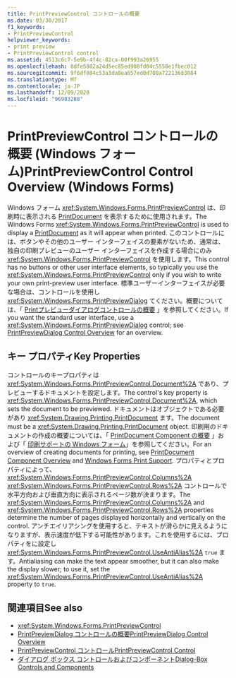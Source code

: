 ```yaml
---
title: PrintPreviewControl コントロールの概要
ms.date: 03/30/2017
f1_keywords:
- PrintPreviewControl
helpviewer_keywords:
- print preview
- PrintPreviewControl control
ms.assetid: 4513c6c7-5e9b-4f4c-82ca-00f993a26955
ms.openlocfilehash: 8dfe5802a24d5ec85ed908fd04c5550e1fbec012
ms.sourcegitcommit: 9f6df084c53a3da0ea657ed0d708a72213683084
ms.translationtype: MT
ms.contentlocale: ja-JP
ms.lasthandoff: 12/09/2020
ms.locfileid: "96983288"
---
```

# <a name="printpreviewcontrol-control-overview-windows-forms"></a><span data-ttu-id="17dc6-102">PrintPreviewControl コントロールの概要 (Windows フォーム)</span><span class="sxs-lookup"><span data-stu-id="17dc6-102">PrintPreviewControl Control Overview (Windows Forms)</span></span>
<span data-ttu-id="17dc6-103">Windows フォーム <xref:System.Windows.Forms.PrintPreviewControl> は、印刷時に表示される [PrintDocument](printdocument-component-windows-forms.md) を表示するために使用されます。</span><span class="sxs-lookup"><span data-stu-id="17dc6-103">The Windows Forms <xref:System.Windows.Forms.PrintPreviewControl> is used to display a [PrintDocument](printdocument-component-windows-forms.md) as it will appear when printed.</span></span> <span data-ttu-id="17dc6-104">このコントロールには、ボタンやその他のユーザー インターフェイスの要素がないため、通常は、独自の印刷プレビューのユーザー インターフェイスを作成する場合にのみ <xref:System.Windows.Forms.PrintPreviewControl> を使用します。</span><span class="sxs-lookup"><span data-stu-id="17dc6-104">This control has no buttons or other user interface elements, so typically you use the <xref:System.Windows.Forms.PrintPreviewControl> only if you wish to write your own print-preview user interface.</span></span> <span data-ttu-id="17dc6-105">標準ユーザーインターフェイスが必要な場合は、コントロールを使用し <xref:System.Windows.Forms.PrintPreviewDialog> てください。概要については、「 [Printプレビューダイアログコントロールの概要](printpreviewdialog-control-overview-windows-forms.md) 」を参照してください。</span><span class="sxs-lookup"><span data-stu-id="17dc6-105">If you want the standard user interface, use a <xref:System.Windows.Forms.PrintPreviewDialog> control; see [PrintPreviewDialog Control Overview](printpreviewdialog-control-overview-windows-forms.md) for an overview.</span></span>  
  
## <a name="key-properties"></a><span data-ttu-id="17dc6-106">キー プロパティ</span><span class="sxs-lookup"><span data-stu-id="17dc6-106">Key Properties</span></span>  
 <span data-ttu-id="17dc6-107">コントロールのキープロパティは <xref:System.Windows.Forms.PrintPreviewControl.Document%2A> であり、プレビューするドキュメントを設定します。</span><span class="sxs-lookup"><span data-stu-id="17dc6-107">The control's key property is <xref:System.Windows.Forms.PrintPreviewControl.Document%2A>, which sets the document to be previewed.</span></span> <span data-ttu-id="17dc6-108">ドキュメントはオブジェクトである必要があり <xref:System.Drawing.Printing.PrintDocument> ます。</span><span class="sxs-lookup"><span data-stu-id="17dc6-108">The document must be a <xref:System.Drawing.Printing.PrintDocument> object.</span></span> <span data-ttu-id="17dc6-109">印刷用のドキュメントの作成の概要については、「 [PrintDocument Component の概要](printdocument-component-overview-windows-forms.md) 」および「 [印刷サポートの Windows フォーム](../advanced/windows-forms-print-support.md)」を参照してください。</span><span class="sxs-lookup"><span data-stu-id="17dc6-109">For an overview of creating documents for printing, see [PrintDocument Component Overview](printdocument-component-overview-windows-forms.md) and [Windows Forms Print Support](../advanced/windows-forms-print-support.md).</span></span> <span data-ttu-id="17dc6-110">プロパティとプロパティによって、 <xref:System.Windows.Forms.PrintPreviewControl.Columns%2A> <xref:System.Windows.Forms.PrintPreviewControl.Rows%2A> コントロールで水平方向および垂直方向に表示されるページ数が決まります。</span><span class="sxs-lookup"><span data-stu-id="17dc6-110">The <xref:System.Windows.Forms.PrintPreviewControl.Columns%2A> and <xref:System.Windows.Forms.PrintPreviewControl.Rows%2A> properties determine the number of pages displayed horizontally and vertically on the control.</span></span> <span data-ttu-id="17dc6-111">アンチエイリアシングを使用すると、テキストが滑らかに見えるようになりますが、表示速度が低下する可能性があります。これを使用するには、プロパティをに設定し <xref:System.Windows.Forms.PrintPreviewControl.UseAntiAlias%2A> `true` ます。</span><span class="sxs-lookup"><span data-stu-id="17dc6-111">Antialiasing can make the text appear smoother, but it can also make the display slower; to use it, set the <xref:System.Windows.Forms.PrintPreviewControl.UseAntiAlias%2A> property to `true`.</span></span>  
  
## <a name="see-also"></a><span data-ttu-id="17dc6-112">関連項目</span><span class="sxs-lookup"><span data-stu-id="17dc6-112">See also</span></span>

- <xref:System.Windows.Forms.PrintPreviewControl>
- [<span data-ttu-id="17dc6-113">PrintPreviewDialog コントロールの概要</span><span class="sxs-lookup"><span data-stu-id="17dc6-113">PrintPreviewDialog Control Overview</span></span>](printpreviewdialog-control-overview-windows-forms.md)
- [<span data-ttu-id="17dc6-114">PrintPreviewControl コントロール</span><span class="sxs-lookup"><span data-stu-id="17dc6-114">PrintPreviewControl Control</span></span>](printpreviewcontrol-control-windows-forms.md)
- [<span data-ttu-id="17dc6-115">ダイアログ ボックス コントロールおよびコンポーネント</span><span class="sxs-lookup"><span data-stu-id="17dc6-115">Dialog-Box Controls and Components</span></span>](dialog-box-controls-and-components-windows-forms.md)
